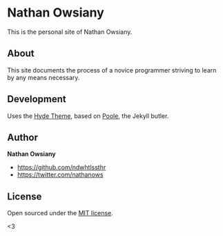 # Nathan Owsiany

This is the personal site of Nathan Owsiany. 


## About

This site documents the process of a novice programmer striving to learn by any means necessary.


## Development

Uses the [Hyde Theme](https://github.com/poole/hyde), based on [Poole](  http://getpoole.com/), the Jekyll butler.


## Author

**Nathan Owsiany**
- <https://github.com/ndwhtlssthr>
- <https://twitter.com/nathanows>


## License

Open sourced under the [MIT license](LICENSE.md).

<3